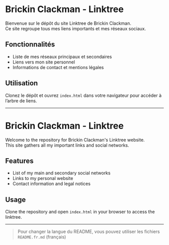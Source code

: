 # Brickin Clackman - Linktree

Bienvenue sur le dépôt du site Linktree de Brickin Clackman.  
Ce site regroupe tous mes liens importants et mes réseaux sociaux.

## Fonctionnalités
- Liste de mes réseaux principaux et secondaires
- Liens vers mon site personnel
- Informations de contact et mentions légales

## Utilisation
Clonez le dépôt et ouvrez `index.html` dans votre navigateur pour accéder à l’arbre de liens.

---

# Brickin Clackman - Linktree

Welcome to the repository for Brickin Clackman's Linktree website.  
This site gathers all my important links and social networks.

## Features
- List of my main and secondary social networks
- Links to my personal website
- Contact information and legal notices

## Usage
Clone the repository and open `index.html` in your browser to access the linktree.

---

> Pour changer la langue du README, vous pouvez utiliser les fichiers `README.fr.md` (français)
